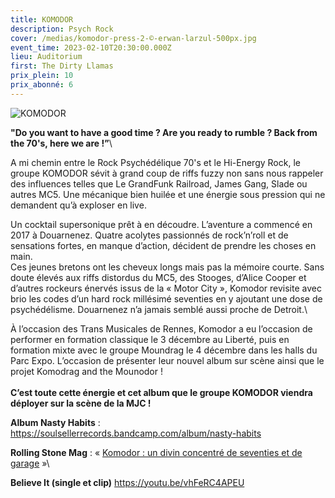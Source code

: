 ```yaml
---
title: KOMODOR
description: Psych Rock
cover: /medias/komodor-press-2-©-erwan-larzul-500px.jpg
event_time: 2023-02-10T20:30:00.000Z
lieu: Auditorium
first: The Dirty Llamas
prix_plein: 10
prix_abonné: 6
---
```

![KOMODOR](/medias/komodor-press-2-©-erwan-larzul-500px.jpg "Crédit photo © Erwan Larzul")

**"Do you want to have a good time ? Are you ready to rumble ? Back from the 70's, here we are !”**\

A mi chemin entre le Rock Psychédélique 70's et le Hi-Energy Rock, le groupe KOMODOR sévit à grand coup de riffs fuzzy non sans nous rappeler des influences telles que Le GrandFunk Railroad, James Gang, Slade ou autres MC5. Une mécanique bien huilée et une énergie sous pression qui ne demandent qu’à exploser en live. 

Un cocktail supersonique prêt à en découdre. L’aventure a commencé en 2017 à Douarnenez. Quatre acolytes passionnés de rock’n’roll et de sensations fortes, en manque d’action, décident de prendre les choses en main.
\
Ces jeunes bretons ont les cheveux longs mais pas la mémoire courte. Sans doute élevés aux riffs distordus du MC5, des Stooges, d’Alice Cooper et d’autres rockeurs énervés issus de la « Motor City », Komodor revisite avec brio les codes d’un hard rock millésimé seventies en y ajoutant une dose de psychédélisme. Douarnenez n’a jamais semblé aussi proche de Detroit.\

À l’occasion des Trans Musicales de Rennes, Komodor a eu l’occasion de performer en formation classique le 3 décembre au Liberté, puis en formation mixte avec le groupe Moundrag le 4 décembre dans les halls du Parc Expo. L’occasion de présenter leur nouvel album sur scène ainsi que le projet Komodrag and the Mounodor ! \
\
**C’est toute cette énergie et cet album que le groupe KOMODOR viendra déployer sur la scène de la MJC !**

**Album Nasty Habits** :  <https://soulsellerrecords.bandcamp.com/album/nasty-habits>

**Rolling Stone Mag** : « [Komodor : un divin concentré de seventies et de garage](https://www.rollingstone.fr/trans-musicales-2021-komodor-gardiens-rock-de-douarnenez/) »\

**Believe It (single et clip)**  <https://youtu.be/vhFeRC4APEU>